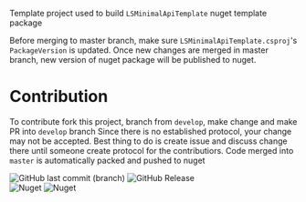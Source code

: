 Template project used to build `LSMinimalApiTemplate` nuget template package

Before merging to master branch, make sure `LSMinimalApiTemplate.csproj`'s `PackageVersion` is updated.
Once new changes are merged in master branch, new version of nuget package will be published to nuget.

# Contribution
To contribute fork this project, branch from `develop`, make change and make PR into `develop` branch
Since there is no established protocol, your change may not be accepted.
Best thing to do is create issue and discuss change there until someone create protocol for the contributiors.
Code merged into `master` is automatically packed and pushed to nuget

![GitHub last commit (branch)](https://img.shields.io/github/last-commit/LimitlessSoft/LSMinimalApiTemplate/develop?label=Last%20develop%20commit)
![GitHub Release](https://img.shields.io/github/v/release/LimitlessSoft/LSCorLSMinimalApiTemplate)
<br>
![Nuget](https://img.shields.io/nuget/v/LSMinimalApiTemplate?label=LSMinimalApi%20nuget)
![Nuget](https://img.shields.io/nuget/dt/LSMinimalApiTemplate?label=LSMinimalApi%20nuget)



